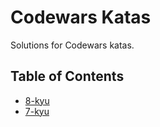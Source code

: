 # Codewars Katas


Solutions for Codewars katas.


## Table of Contents

- [8-kyu](8-kyu)
- [7-kyu](7-kyu)
